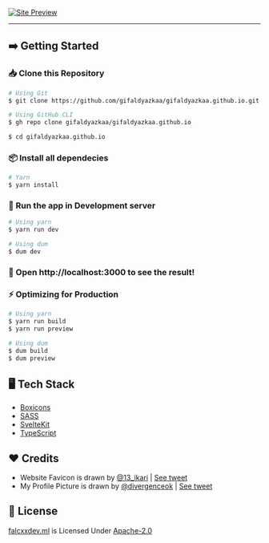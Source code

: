 [![Site Preview](https://cdn.upload.systems/uploads/QIw7NyWx.png)](https://falcxxdev.ml)

<hr />

## ➡️ Getting Started

### 📥 Clone this Repository

```sh
# Using Git
$ git clone https://github.com/gifaldyazkaa/gifaldyazkaa.github.io.git

# Using GitHub CLI
$ gh repo clone gifaldyazkaa/gifaldyazkaa.github.io

$ cd gifaldyazkaa.github.io
```

### 📦 Install all dependecies

```sh
# Yarn
$ yarn install
```

### 🏃 Run the app in Development server

```sh
# Using yarn
$ yarn run dev

# Using dum
$ dum dev
```

### :tada: Open http://localhost:3000 to see the result!

### ⚡ Optimizing for Production

```sh
# Using yarn
$ yarn run build
$ yarn run preview

# Using dum
$ dum build
$ dum preview
```

## 🖥️ Tech Stack

- [Boxicons](https://boxicons.com)
- [SASS](https://sass-lang.com)
- [SvelteKit](https://svelte.dev)
- [TypeScript](https://www.typescriptlang.org)

## ❤️ Credits

- Website Favicon is drawn by [@13_ikari](https://twitter.com/13_ikari) | [See tweet](https://twitter.com/13_ikari/status/1475820302420840453)
- My Profile Picture is drawn by [@divergenceok](https://twitter.com/divergenceok) | [See tweet](https://twitter.com/divergenceok/status/1465697613152354309)

## 📃 License

[falcxxdev.ml](#) is Licensed Under [Apache-2.0](./LICENSE)
